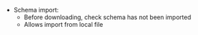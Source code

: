 * Schema import:
  * Before downloading, check schema has not been imported
  * Allows import from local file
  